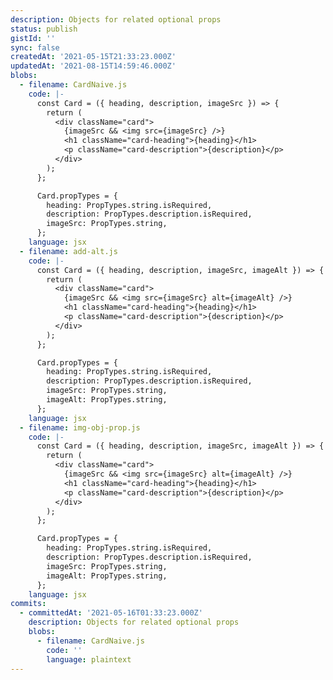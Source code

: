 ```yaml
---
description: Objects for related optional props
status: publish
gistId: ''
sync: false
createdAt: '2021-05-15T21:33:23.000Z'
updatedAt: '2021-08-15T14:59:46.000Z'
blobs:
  - filename: CardNaive.js
    code: |-
      const Card = ({ heading, description, imageSrc }) => {
        return (
          <div className="card">
            {imageSrc && <img src={imageSrc} />}
            <h1 className="card-heading">{heading}</h1>
            <p className="card-description">{description}</p>
          </div>
        );
      };

      Card.propTypes = {
        heading: PropTypes.string.isRequired,
        description: PropTypes.description.isRequired,
        imageSrc: PropTypes.string,
      };
    language: jsx
  - filename: add-alt.js
    code: |-
      const Card = ({ heading, description, imageSrc, imageAlt }) => {
        return (
          <div className="card">
            {imageSrc && <img src={imageSrc} alt={imageAlt} />}
            <h1 className="card-heading">{heading}</h1>
            <p className="card-description">{description}</p>
          </div>
        );
      };

      Card.propTypes = {
        heading: PropTypes.string.isRequired,
        description: PropTypes.description.isRequired,
        imageSrc: PropTypes.string,
        imageAlt: PropTypes.string,
      };
    language: jsx
  - filename: img-obj-prop.js
    code: |-
      const Card = ({ heading, description, imageSrc, imageAlt }) => {
        return (
          <div className="card">
            {imageSrc && <img src={imageSrc} alt={imageAlt} />}
            <h1 className="card-heading">{heading}</h1>
            <p className="card-description">{description}</p>
          </div>
        );
      };

      Card.propTypes = {
        heading: PropTypes.string.isRequired,
        description: PropTypes.description.isRequired,
        imageSrc: PropTypes.string,
        imageAlt: PropTypes.string,
      };
    language: jsx
commits:
  - committedAt: '2021-05-16T01:33:23.000Z'
    description: Objects for related optional props
    blobs:
      - filename: CardNaive.js
        code: ''
        language: plaintext
---
```


